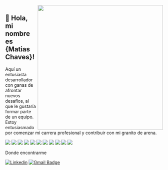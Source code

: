 <img src="https://raw.githubusercontent.com/MicaelliMedeiros/micaellimedeiros/master/image/computer-illustration.png" min-width="400px" max-width="400px" width="400px" align="right">

## 💜 Hola, mi nombre es <strong>{Matias Chaves}!</strong>

Aquí un entusiasta desarrollador con ganas de afrontar nuevos desafíos, al que le gustaría formar parte de un equipo. 
Estoy entusiasmado por comenzar mi carrera profesional y contribuir con mi granito de arena.


<p align="left"> 
<a src="https://www.javascript.com/"><img src="https://img.icons8.com/color/48/000000/javascript.png"/></a>
<a src="https://reactjs.org/"><img src="https://img.icons8.com/color/48/000000/react-native.png"/></a>
<a src="https://www.typescriptlang.org/"><img src="https://img.icons8.com/color/48/000000/typescript.png"/></a>
<a src="https://nodejs.org/"><img src="https://img.icons8.com/color/48/000000/nodejs.png"/></a>
<a src="https://www.mongodb.com/"><img src="https://img.icons8.com/color/48/000000/mongodb.png"/></a>
<a src="https://visualstudio.microsoft.com/"><img src="https://img.icons8.com/color/48/000000/visual-studio.png"/></a>
<a src="https://www.npmjs.com/"><img src="https://img.icons8.com/color/48/000000/npm.png"/></a>
<a src="https://getbootstrap.com/"><img src="https://img.icons8.com/color/48/000000/bootstrap.png"/></a>
<a src="https://github.com/"><img src="https://img.icons8.com/color/48/000000/github--v1.png"/></a>
<a src="https://www.w3schools.com/css/"><img src="https://img.icons8.com/color/48/000000/css3.png"/></a>
<a src="https://www.w3schools.com/html/"><img src="https://img.icons8.com/color/48/000000/html-5.png"/></a>
 </p>


Donde encontrarme

[![Linkedin](https://img.shields.io/badge/-matiaschaves-blue?style=flat-square&logo=Linkedin&logoColor=white&link=https://www.linkedin.com/in/matiaschaves/)](https://www.linkedin.com/in/matiaschaves/)
[![Gmail Badge](https://img.shields.io/badge/Gmail-D14836?style=for-the-badge&logo=gmail&logoColor=white&link=emailto:matiaschaves01@gmail.com)](mailto:matiaschaves01@gmail.com)
